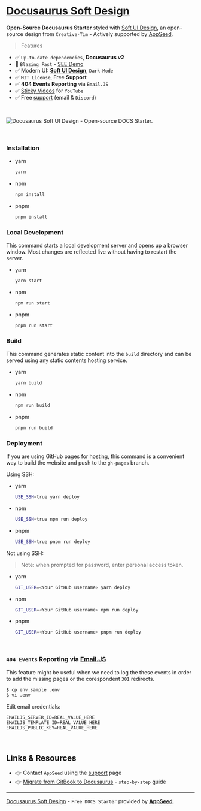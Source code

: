 # [Docusaurus Soft Design](https://github.com/app-generator/docusaurus-soft-design)

**Open-Source Docusaurus Starter** styled with [Soft UI Design](https://bit.ly/soft-design-system), an open-source design from `Creative-Tim` - Actively supported by [AppSeed](https://appseed.us/).

> Features

- ✅ `Up-to-date dependencies`, **Docusaurus v2** 
- 🚀 `Blazing Fast` - [SEE Demo](https://docusaurus-soft-design.onrender.com/)
- ✅ Modern UI: **[Soft UI Design](https://bit.ly/soft-design-system)**, `Dark-Mode`
- ✅ `MIT License`, Free **Support**  
- ✅ **404 Events Reporting** via `Email.JS` 
- ✅ [Sticky Videos](https://docusaurus-soft-design.onrender.com/docs/tutorial-extras/sticky-media) for `YouTube`
- ✅ Free [support](https://appseed.us/support/) (email & `Discord`) 

<br />

![Docusaurus Soft UI Design - Open-source DOCS Starter.](https://user-images.githubusercontent.com/51070104/221350480-512c0088-84dd-49ac-a277-c09d0449054a.jpg)

<br />

### Installation

-   yarn
    ```sh
    yarn
    ```
-   npm
    ```sh
    npm install
    ```
-   pnpm
    ```sh
    pnpm install
    ```

### Local Development

This command starts a local development server and opens up a browser window. Most changes are reflected live without having to restart the server.

-   yarn
    ```sh
    yarn start
    ```
-   npm
    ```sh
    npm run start
    ```
-   pnpm
    ```sh
    pnpm run start
    ```

### Build

This command generates static content into the `build` directory and can be served using any static contents hosting service.

-   yarn
    ```sh
    yarn build
    ```
-   npm
    ```sh
    npm run build
    ```
-   pnpm
    ```sh
    pnpm run build
    ```

### Deployment

If you are using GitHub pages for hosting, this command is a convenient way to build the website and push to the `gh-pages` branch.

Using SSH:

-   yarn
    ```sh
    USE_SSH=true yarn deploy
    ```
-   npm
    ```sh
    USE_SSH=true npm run deploy
    ```
-   pnpm
    ```sh
    USE_SSH=true pnpm run deploy
    ```

Not using SSH:
> Note: when prompted for password, enter personal access token.
-   yarn
    ```sh
    GIT_USER=<Your GitHub username> yarn deploy
    ```
-   npm
    ```sh
    GIT_USER=<Your GitHub username> npm run deploy
    ```
-   pnpm
    ```sh
    GIT_USER=<Your GitHub username> pnpm run deploy
    ```

<br />

### `404 Events` Reporting via [Email.JS](https://www.emailjs.com/)

This feature might be useful when we need to log the these events in order to add the missing pages or the corespondent `301` redirects. 

```bash
$ cp env.sample .env
$ vi .env
```

Edit email credentials: 

```env
EMAILJS_SERVER_ID=REAL_VALUE_HERE
EMAILJS_TEMPLATE_ID=REAL_VALUE_HERE
EMAILJS_PUBLIC_KEY=REAL_VALUE_HERE
```

<br />

## Links & Resources

- 👉 Contact `AppSeed` using the [support](https://appseed.us/support/) page
- 👉 [Migrate from GitBook to Docusaurus](https://docs.appseed.us/gitbook-to-docusaurus-migration/) - `step-by-step` guide

--- 
[Docusaurus Soft Design](https://github.com/app-generator/docusaurus-soft-design) - `Free DOCS Starter` provided by **[AppSeed](https://appseed.us/)**.
